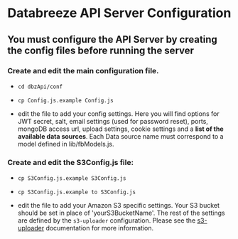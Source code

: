 # Databreeze API Server Configuration

## You must configure the API Server by creating the config files before running the server

### Create and edit the main configuration file.

- `cd dbzApi/conf`

- `cp Config.js.example Config.js`

- edit the file to add your config settings. Here you will find options for JWT secret, salt, email settings (used for password reset), ports, mongoDB access url, upload settings, cookie settings and a **list of the available data sources**. Each Data source name must correspond to a model defined in lib/fbModels.js. 


### Create and edit the S3Config.js file:

- `cp S3Config.js.example S3Config.js`

- `cp S3Config.js.example to S3Config.js`

- edit the file to add your Amazon S3 specific settings. Your S3 bucket should be set in place of 'yourS3BucketName'. The rest of the settings are defined by the `s3-uploader` configuration. Please see the [s3-uploader](https://github.com/Turistforeningen/node-s3-uploader) documentation for more information.